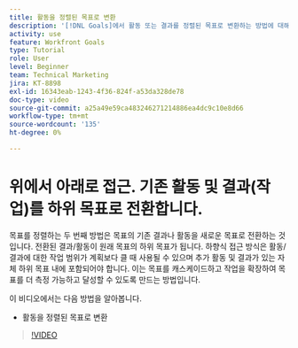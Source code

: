 ```yaml
---
title: 활동을 정렬된 목표로 변환
description: '[!DNL Goals]에서 활동 또는 결과를 정렬된 목표로 변환하는 방법에 대해 알아봅니다.'
activity: use
feature: Workfront Goals
type: Tutorial
role: User
level: Beginner
team: Technical Marketing
jira: KT-8898
exl-id: 16343eab-1243-4f36-824f-a53da328de78
doc-type: video
source-git-commit: a25a49e59ca483246271214886ea4dc9c10e8d66
workflow-type: tm+mt
source-wordcount: '135'
ht-degree: 0%

---
```


# 위에서 아래로 접근. 기존 활동 및 결과(작업)를 하위 목표로 전환합니다.

목표를 정렬하는 두 번째 방법은 목표의 기존 결과나 활동을 새로운 목표로 전환하는 것입니다. 전환된 결과/활동이 원래 목표의 하위 목표가 됩니다. 하향식 접근 방식은 활동/결과에 대한 작업 범위가 계획보다 클 때 사용될 수 있으며 추가 활동 및 결과가 있는 자체 하위 목표 내에 포함되어야 합니다. 이는 목표를 캐스케이드하고 작업을 확장하여 목표를 더 측정 가능하고 달성할 수 있도록 만드는 방법입니다.

이 비디오에서는 다음 방법을 알아봅니다.

* 활동을 정렬된 목표로 변환

>[!VIDEO](https://video.tv.adobe.com/v/335192/?quality=12&learn=on)
